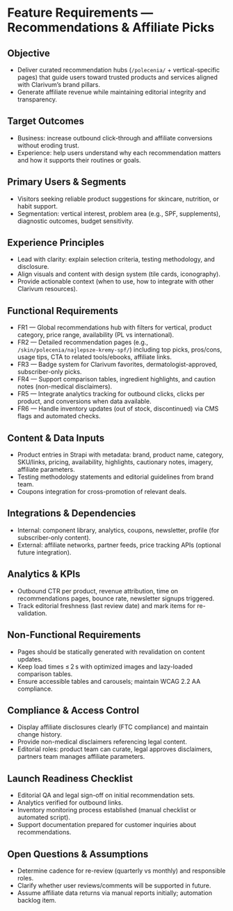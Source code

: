 # Feature Requirements — Recommendations & Affiliate Picks

## Objective
- Deliver curated recommendation hubs (`/polecenia/` + vertical-specific pages) that guide users toward trusted products and services aligned with Clarivum’s brand pillars.
- Generate affiliate revenue while maintaining editorial integrity and transparency.

## Target Outcomes
- Business: increase outbound click-through and affiliate conversions without eroding trust.
- Experience: help users understand why each recommendation matters and how it supports their routines or goals.

## Primary Users & Segments
- Visitors seeking reliable product suggestions for skincare, nutrition, or habit support.
- Segmentation: vertical interest, problem area (e.g., SPF, supplements), diagnostic outcomes, budget sensitivity.

## Experience Principles
- Lead with clarity: explain selection criteria, testing methodology, and disclosure.
- Align visuals and content with design system (tile cards, iconography).
- Provide actionable context (when to use, how to integrate with other Clarivum resources).

## Functional Requirements
- FR1 — Global recommendations hub with filters for vertical, product category, price range, availability (PL vs international).
- FR2 — Detailed recommendation pages (e.g., `/skin/polecenia/najlepsze-kremy-spf/`) including top picks, pros/cons, usage tips, CTA to related tools/ebooks, affiliate links.
- FR3 — Badge system for Clarivum favorites, dermatologist-approved, subscriber-only picks.
- FR4 — Support comparison tables, ingredient highlights, and caution notes (non-medical disclaimers).
- FR5 — Integrate analytics tracking for outbound clicks, clicks per product, and conversions when data available.
- FR6 — Handle inventory updates (out of stock, discontinued) via CMS flags and automated checks.

## Content & Data Inputs
- Product entries in Strapi with metadata: brand, product name, category, SKU/links, pricing, availability, highlights, cautionary notes, imagery, affiliate parameters.
- Testing methodology statements and editorial guidelines from brand team.
- Coupons integration for cross-promotion of relevant deals.

## Integrations & Dependencies
- Internal: component library, analytics, coupons, newsletter, profile (for subscriber-only content).
- External: affiliate networks, partner feeds, price tracking APIs (optional future integration).

## Analytics & KPIs
- Outbound CTR per product, revenue attribution, time on recommendations pages, bounce rate, newsletter signups triggered.
- Track editorial freshness (last review date) and mark items for re-validation.

## Non-Functional Requirements
- Pages should be statically generated with revalidation on content updates.
- Keep load times ≤ 2 s with optimized images and lazy-loaded comparison tables.
- Ensure accessible tables and carousels; maintain WCAG 2.2 AA compliance.

## Compliance & Access Control
- Display affiliate disclosures clearly (FTC compliance) and maintain change history.
- Provide non-medical disclaimers referencing legal content.
- Editorial roles: product team can curate, legal approves disclaimers, partners team manages affiliate parameters.

## Launch Readiness Checklist
- Editorial QA and legal sign-off on initial recommendation sets.
- Analytics verified for outbound links.
- Inventory monitoring process established (manual checklist or automated script).
- Support documentation prepared for customer inquiries about recommendations.

## Open Questions & Assumptions
- Determine cadence for re-review (quarterly vs monthly) and responsible roles.
- Clarify whether user reviews/comments will be supported in future.
- Assume affiliate data returns via manual reports initially; automation backlog item.

